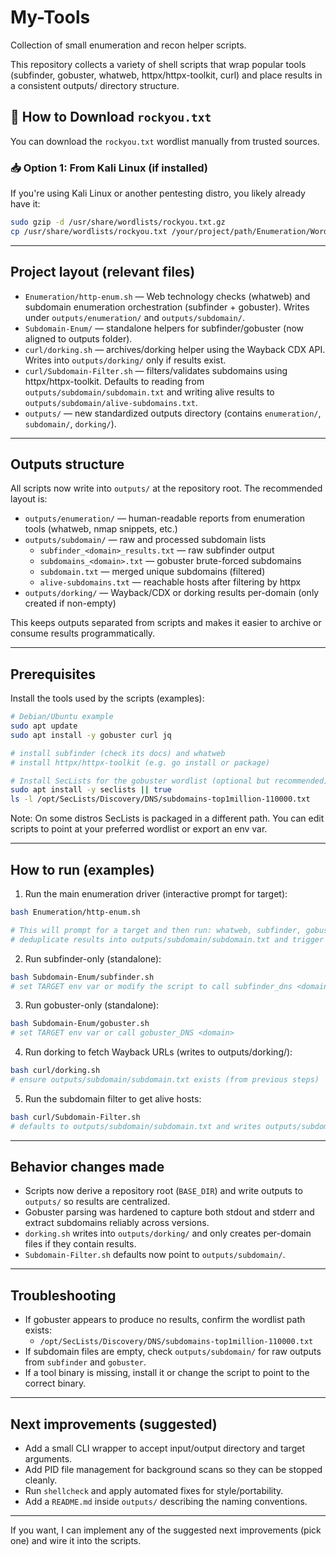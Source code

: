 # My-Tools

Collection of small enumeration and recon helper scripts.

This repository collects a variety of shell scripts that wrap popular tools (subfinder, gobuster, whatweb, httpx/httpx-toolkit, curl) and place results in a consistent outputs/ directory structure.

## 🔽 How to Download `rockyou.txt`

You can download the `rockyou.txt` wordlist manually from trusted sources.

### 📥 Option 1: From Kali Linux (if installed)

If you're using Kali Linux or another pentesting distro, you likely already have it:

```bash
sudo gzip -d /usr/share/wordlists/rockyou.txt.gz
cp /usr/share/wordlists/rockyou.txt /your/project/path/Enumeration/Wordlists/
```

---

## Project layout (relevant files)

- `Enumeration/http-enum.sh` — Web technology checks (whatweb) and subdomain enumeration orchestration (subfinder + gobuster). Writes under `outputs/enumeration/` and `outputs/subdomain/`.
- `Subdomain-Enum/` — standalone helpers for subfinder/gobuster (now aligned to outputs folder).
- `curl/dorking.sh` — archives/dorking helper using the Wayback CDX API. Writes into `outputs/dorking/` only if results exist.
- `curl/Subdomain-Filter.sh` — filters/validates subdomains using httpx/httpx-toolkit. Defaults to reading from `outputs/subdomain/subdomain.txt` and writing alive results to `outputs/subdomain/alive-subdomains.txt`.
- `outputs/` — new standardized outputs directory (contains `enumeration/`, `subdomain/`, `dorking/`).

---

## Outputs structure

All scripts now write into `outputs/` at the repository root. The recommended layout is:

- `outputs/enumeration/` — human-readable reports from enumeration tools (whatweb, nmap snippets, etc.)
- `outputs/subdomain/` — raw and processed subdomain lists
	- `subfinder_<domain>_results.txt` — raw subfinder output
	- `subdomains_<domain>.txt` — gobuster brute-forced subdomains
	- `subdomain.txt` — merged unique subdomains (filtered)
	- `alive-subdomains.txt` — reachable hosts after filtering by httpx
- `outputs/dorking/` — Wayback/CDX or dorking results per-domain (only created if non-empty)

This keeps outputs separated from scripts and makes it easier to archive or consume results programmatically.

---

## Prerequisites

Install the tools used by the scripts (examples):

```bash
# Debian/Ubuntu example
sudo apt update
sudo apt install -y gobuster curl jq

# install subfinder (check its docs) and whatweb
# install httpx/httpx-toolkit (e.g. go install or package)

# Install SecLists for the gobuster wordlist (optional but recommended)
sudo apt install -y seclists || true
ls -l /opt/SecLists/Discovery/DNS/subdomains-top1million-110000.txt
```

Note: On some distros SecLists is packaged in a different path. You can edit scripts to point at your preferred wordlist or export an env var.

---

## How to run (examples)

1) Run the main enumeration driver (interactive prompt for target):

```bash
bash Enumeration/http-enum.sh

# This will prompt for a target and then run: whatweb, subfinder, gobuster (background),
# deduplicate results into outputs/subdomain/subdomain.txt and trigger Subdomain-Filter.sh.
```

2) Run subfinder-only (standalone):

```bash
bash Subdomain-Enum/subfinder.sh
# set TARGET env var or modify the script to call subfinder_dns <domain>
```

3) Run gobuster-only (standalone):

```bash
bash Subdomain-Enum/gobuster.sh
# set TARGET env var or call gobuster_DNS <domain>
```

4) Run dorking to fetch Wayback URLs (writes to outputs/dorking/):

```bash
bash curl/dorking.sh
# ensure outputs/subdomain/subdomain.txt exists (from previous steps)
```

5) Run the subdomain filter to get alive hosts:

```bash
bash curl/Subdomain-Filter.sh
# defaults to outputs/subdomain/subdomain.txt and writes outputs/subdomain/alive-subdomains.txt
```

---

## Behavior changes made

- Scripts now derive a repository root (`BASE_DIR`) and write outputs to `outputs/` so results are centralized.
- Gobuster parsing was hardened to capture both stdout and stderr and extract subdomains reliably across versions.
- `dorking.sh` writes into `outputs/dorking/` and only creates per-domain files if they contain results.
- `Subdomain-Filter.sh` defaults now point to `outputs/subdomain/`.

---

## Troubleshooting

- If gobuster appears to produce no results, confirm the wordlist path exists:
	- `/opt/SecLists/Discovery/DNS/subdomains-top1million-110000.txt`
- If subdomain files are empty, check `outputs/subdomain/` for raw outputs from `subfinder` and `gobuster`.
- If a tool binary is missing, install it or change the script to point to the correct binary.

---

## Next improvements (suggested)

- Add a small CLI wrapper to accept input/output directory and target arguments.
- Add PID file management for background scans so they can be stopped cleanly.
- Run `shellcheck` and apply automated fixes for style/portability.
- Add a `README.md` inside `outputs/` describing the naming conventions.

---

If you want, I can implement any of the suggested next improvements (pick one) and wire it into the scripts.
